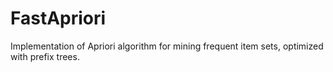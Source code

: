 # FastApriori
Implementation of Apriori algorithm for mining frequent item sets, optimized with prefix trees.

